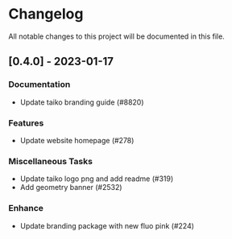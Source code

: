 # Changelog

All notable changes to this project will be documented in this file.

## [0.4.0] - 2023-01-17

### Documentation

- Update taiko branding guide (#8820)

### Features

- Update website homepage (#278)

### Miscellaneous Tasks

- Update taiko logo png and add readme (#319)
- Add geometry banner (#2532)

### Enhance

- Update branding package with new fluo pink (#224)

<!-- generated by git-cliff -->
